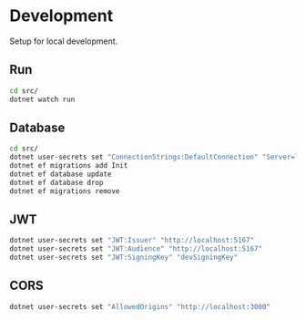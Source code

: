 # Development

Setup for local development.

## Run

```sh
cd src/
dotnet watch run
```

## Database

```sh
cd src/
dotnet user-secrets set "ConnectionStrings:DefaultConnection" "Server=localhost,1433;Database=markettrust;User Id=SA;Password=<devPassword>;Encrypt=false;TrustServerCertificate=True"
dotnet ef migrations add Init
dotnet ef database update
dotnet ef database drop
dotnet ef migrations remove
```

## JWT

```sh
dotnet user-secrets set "JWT:Issuer" "http://localhost:5167"
dotnet user-secrets set "JWT:Audience" "http://localhost:5167"
dotnet user-secrets set "JWT:SigningKey" "devSigningKey"
```

## CORS

```sh
dotnet user-secrets set "AllowedOrigins" "http://localhost:3000"
```
